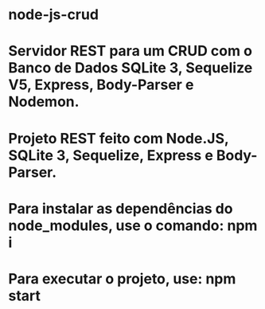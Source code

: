 # node-js-crud
# Servidor REST para um CRUD com o Banco de Dados SQLite 3, Sequelize V5, Express, Body-Parser e Nodemon.

# Projeto REST feito com Node.JS, SQLite 3, Sequelize, Express e Body-Parser.
# Para instalar as dependências do node_modules, use o comando: npm i
# Para executar o projeto, use: npm start
